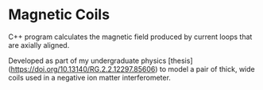 # Magnetic Coils
C++ program calculates the magnetic field produced by current loops that are axially aligned. 

Developed as part of my undergraduate physics [thesis] (https://doi.org/10.13140/RG.2.2.12297.85606) to model a pair of thick, wide coils used in a negative ion matter interferometer. 
